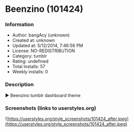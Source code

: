# Beenzino (101424)

### Information
- Author: bangAcy (unknown)
- Created at: unknown
- Updated at: 5/12/2014, 7:46:56 PM
- License: NO-REDISTRIBUTION
- Category: tumblr
- Rating: undefined
- Total installs: 57
- Weekly installs: 0


### Description
► Beenzino tumblr dashboard theme


### Screenshots (links to userstyles.org)
![https://userstyles.org/style_screenshots/101424_after.jpeg](https://userstyles.org/style_screenshots/101424_after.jpeg)


